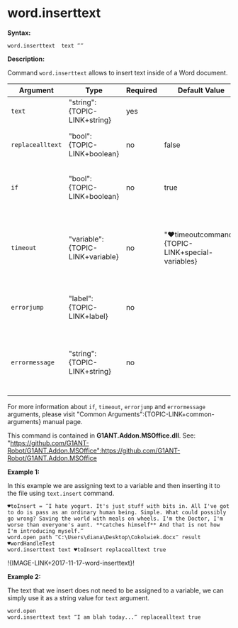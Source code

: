 # word.inserttext

**Syntax:**

```G1ANT
word.inserttext  text ‴‴

```

**Description:**

Command `word.inserttext` allows to insert text inside of a Word document. 

| Argument | Type | Required | Default Value | Description |
| -------- | ---- | -------- | ------------- | ----------- |
|`text`| "string":{TOPIC-LINK+string} | yes |  | text to be inserted |
|`replacealltext`| "bool":{TOPIC-LINK+boolean}| no | false | defines whether all text should be replaced  |
|`if`| "bool":{TOPIC-LINK+boolean}| no | true | runs the command only if condition is true |
|`timeout`| "variable":{TOPIC-LINK+variable}| no | "♥timeoutcommand":{TOPIC-LINK+special-variables} | specifies time in milliseconds for G1ANT.Robot to wait for the command to be executed |
|`errorjump` | "label":{TOPIC-LINK+label}| no | | name of the label to jump to if given `timeout` expires |
|`errormessage`| "string":{TOPIC-LINK+string}| no |  | message that will be shown in case error occurs and no `errorjump` argument is specified |

For more information about `if`, `timeout`, `errorjump` and `errormessage` arguments, please visit "Common Arguments":{TOPIC-LINK+common-arguments} manual page.

This command is contained in **G1ANT.Addon.MSOffice.dll**.
See: "https://github.com/G1ANT-Robot/G1ANT.Addon.MSOffice":https://github.com/G1ANT-Robot/G1ANT.Addon.MSOffice

**Example 1:**

In this example we are assigning text to a variable and then inserting it to the file using `text.insert` command.

```G1ANT
♥toInsert = ‴I hate yogurt. It's just stuff with bits in. All I've got to do is pass as an ordinary human being. Simple. What could possibly go wrong? Saving the world with meals on wheels. I'm the Doctor, I'm worse than everyone's aunt. **catches himself** And that is not how I'm introducing myself.‴
word.open path ‴C:\Users\diana\Desktop\Cokolwiek.docx‴ result ♥wordHandleTest
word.inserttext text ♥toInsert replacealltext true

```

!{IMAGE-LINK+2017-11-17-word-inserttext}! 

**Example 2:**

The text that we insert does not need to be assigned to a variable, we can simply use it as a string value for `text` argument.

```G1ANT
word.open
word.inserttext text ‴I am blah today...‴ replacealltext true

```